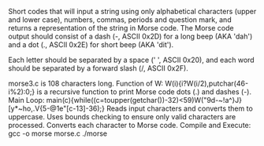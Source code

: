 Short codes that will input a string using only alphabetical characters (upper and lower case), numbers, commas, periods and question mark, and returns a representation of the string in Morse code. The Morse code output should consist of a dash (-, ASCII 0x2D) for a long beep (AKA 'dah') and a dot (., ASCII 0x2E) for short beep (AKA 'dit').

Each letter should be separated by a space (' ', ASCII 0x20), and each word should be separated by a forward slash (/, ASCII 0x2F).

morse3.c is 108 characters long.
Function of W: 
W(i){i?W(i/2),putchar(46-i%2):0;} is a recursive function to print Morse code dots (.) and dashes (-).
Main Loop: 
main(c){while((c=toupper(getchar())-32)<59)W("9d-~!a^}J}[y*~ho,.V{5-@1e"[c-13]-36);}
Reads input characters and converts them to uppercase.
Uses bounds checking to ensure only valid characters are processed.
Converts each character to Morse code.
Compile and Execute: 
gcc -o morse morse.c
./morse
